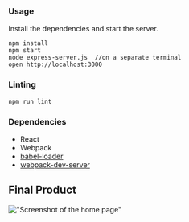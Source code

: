 ### Usage
Install the dependencies and start the server.

```
npm install
npm start
node express-server.js  //on a separate terminal
open http://localhost:3000
```
### Linting

```
npm run lint
```

### Dependencies

* React
* Webpack
* [babel-loader](https://github.com/babel/babel-loader)
* [webpack-dev-server](https://github.com/webpack/webpack-dev-server)

## Final Product

!["Screenshot of the home page"]()
